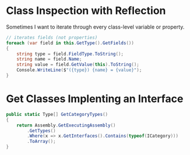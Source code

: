 # Class Inspection with Reflection
Sometimes I want to iterate through every class-level variable or property.

```cs
// iterates fields (not properties)
foreach (var field in this.GetType().GetFields())
{
    string type = field.FieldType.ToString();
    string name = field.Name;
    string value = field.GetValue(this).ToString();
    Console.WriteLine($"({type}) {name} = {value}");
}
```

# Get Classes Implenting an Interface

```cs
public static Type[] GetCategoryTypes()
{
    return Assembly.GetExecutingAssembly()
        .GetTypes()
        .Where(x => x.GetInterfaces().Contains(typeof(ICategory)))
        .ToArray();
}
```
